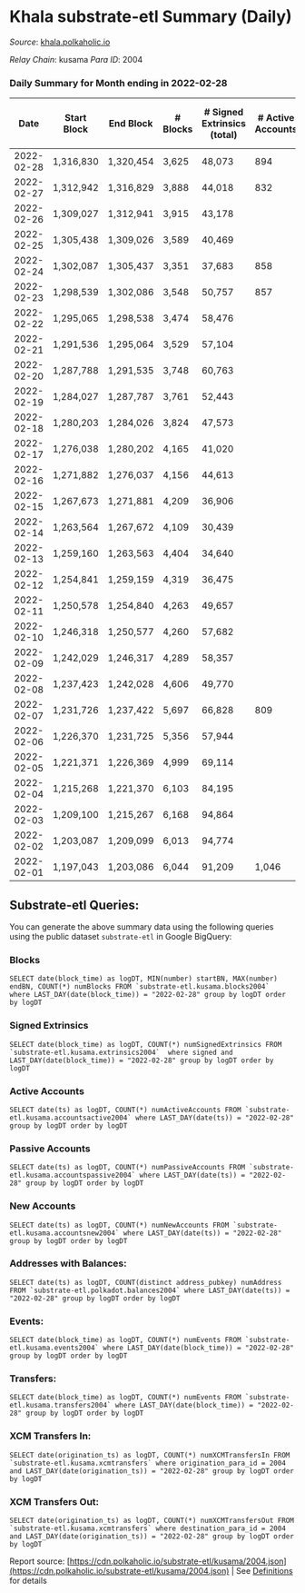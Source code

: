 # Khala substrate-etl Summary (Daily)

_Source_: [khala.polkaholic.io](https://khala.polkaholic.io)

*Relay Chain*: kusama
*Para ID*: 2004



### Daily Summary for Month ending in 2022-02-28


| Date | Start Block | End Block | # Blocks | # Signed Extrinsics (total) | # Active Accounts | # Passive | # New | # Addresses with Balances | # Events | # Transfers | # XCM Transfers In | # XCM Transfers Out | Issues | 
| ---- | ----------- | --------- | -------- | --------------------------- | ----------------- | --------- | ----- | ------------------------- | -------- | ----------- | ------------------ | ------------------- | ------ |
| 2022-02-28 | 1,316,830 | 1,320,454 | 3,625 | 48,073 | 894 |  |  | 13,698 | 507,995 | 256 ($15,263.92) |   |   |  |
| 2022-02-27 | 1,312,942 | 1,316,829 | 3,888 | 44,018 | 832 |  |  | 13,696 | 470,029 | 341 ($1,358,093.84) |   |   |  |
| 2022-02-26 | 1,309,027 | 1,312,941 | 3,915 | 43,178 |  |  |  | 13,694 | 456,054 | 243 ($112,372.30) |   |   |  |
| 2022-02-25 | 1,305,438 | 1,309,026 | 3,589 | 40,469 |  |  |  | 13,691 | 429,961 | 282 ($121,849.00) |   |   |  |
| 2022-02-24 | 1,302,087 | 1,305,437 | 3,351 | 37,683 | 858 |  |  | 13,711 | 397,714 | 276 ($1,491,000.63) |   |   |  |
| 2022-02-23 | 1,298,539 | 1,302,086 | 3,548 | 50,757 | 857 |  |  | 13,715 | 553,802 | 269 ($266,286.25) |   |   |  |
| 2022-02-22 | 1,295,065 | 1,298,538 | 3,474 | 58,476 |  |  |  | 13,713 | 639,626 | 326 ($632,369.06) |   |   |  |
| 2022-02-21 | 1,291,536 | 1,295,064 | 3,529 | 57,104 |  |  |  | 13,709 | 613,128 | 410 ($504,965.99) |   |   |  |
| 2022-02-20 | 1,287,788 | 1,291,535 | 3,748 | 60,763 |  |  |  | 13,705 | 650,020 | 386 ($132,669.03) |   |   |  |
| 2022-02-19 | 1,284,027 | 1,287,787 | 3,761 | 52,443 |  |  |  | 13,695 | 552,840 | 340 ($88,692.62) |   |   |  |
| 2022-02-18 | 1,280,203 | 1,284,026 | 3,824 | 47,573 |  |  |  | 13,690 | 496,932 | 330 ($435,138.66) |   |   |  |
| 2022-02-17 | 1,276,038 | 1,280,202 | 4,165 | 41,020 |  |  |  | 13,686 | 427,558 | 300 ($121,031.46) |   |   |  |
| 2022-02-16 | 1,271,882 | 1,276,037 | 4,156 | 44,613 |  |  |  | 13,681 | 466,075 | 289 ($130,003.78) |   |   |  |
| 2022-02-15 | 1,267,673 | 1,271,881 | 4,209 | 36,906 |  |  |  | 13,679 | 389,543 | 318 ($413,422.60) |   |   |  |
| 2022-02-14 | 1,263,564 | 1,267,672 | 4,109 | 30,439 |  |  |  | 13,679 | 302,309 | 313 ($175,243.75) |   |   |  |
| 2022-02-13 | 1,259,160 | 1,263,563 | 4,404 | 34,640 |  |  |  | 13,668 | 345,480 | 328 ($149,656.24) |   |   |  |
| 2022-02-12 | 1,254,841 | 1,259,159 | 4,319 | 36,475 |  |  |  | 13,662 | 385,284 | 265 ($797,092.39) |   |   |  |
| 2022-02-11 | 1,250,578 | 1,254,840 | 4,263 | 49,657 |  |  |  | 13,661 | 519,903 | 285 ($519,693.39) |   |   |  |
| 2022-02-10 | 1,246,318 | 1,250,577 | 4,260 | 57,682 |  |  |  | 13,659 | 603,361 | 327 ($130,591.00) |   |   |  |
| 2022-02-09 | 1,242,029 | 1,246,317 | 4,289 | 58,357 |  |  |  | 13,652 | 607,555 | 288 ($1,102,698.34) |   |   |  |
| 2022-02-08 | 1,237,423 | 1,242,028 | 4,606 | 49,770 |  |  |  | 13,647 | 519,209 | 322 ($231,335.28) |   |   |  |
| 2022-02-07 | 1,231,726 | 1,237,422 | 5,697 | 66,828 | 809 |  |  | 13,680 | 694,083 | 414 ($560,586.73) |   |   |  |
| 2022-02-06 | 1,226,370 | 1,231,725 | 5,356 | 57,944 |  |  |  | 13,675 | 624,056 | 359 ($313,729.97) |   |   |  |
| 2022-02-05 | 1,221,371 | 1,226,369 | 4,999 | 69,114 |  |  |  | 13,672 | 728,477 | 290 ($35,116.27) |   |   |  |
| 2022-02-04 | 1,215,268 | 1,221,370 | 6,103 | 84,195 |  |  |  | 13,670 | 889,337 | 287 ($13,412.75) |   |   |  |
| 2022-02-03 | 1,209,100 | 1,215,267 | 6,168 | 94,864 |  |  |  | 13,667 | 1,012,288 | 261 ($1,395.27) |   |   |  |
| 2022-02-02 | 1,203,087 | 1,209,099 | 6,013 | 94,774 |  |  |  | 13,670 | 1,010,566 | 330 ($12,643.76) |   |   |  |
| 2022-02-01 | 1,197,043 | 1,203,086 | 6,044 | 91,209 | 1,046 |  |  | 13,670 | 972,434 | 243 ($30,608.03) |   |   |  |

## Substrate-etl Queries:
You can generate the above summary data using the following queries using the public dataset `substrate-etl` in Google BigQuery:


### Blocks
```
SELECT date(block_time) as logDT, MIN(number) startBN, MAX(number) endBN, COUNT(*) numBlocks FROM `substrate-etl.kusama.blocks2004`  where LAST_DAY(date(block_time)) = "2022-02-28" group by logDT order by logDT
```


### Signed Extrinsics
```
SELECT date(block_time) as logDT, COUNT(*) numSignedExtrinsics FROM `substrate-etl.kusama.extrinsics2004`  where signed and LAST_DAY(date(block_time)) = "2022-02-28" group by logDT order by logDT
```


### Active Accounts
```
SELECT date(ts) as logDT, COUNT(*) numActiveAccounts FROM `substrate-etl.kusama.accountsactive2004` where LAST_DAY(date(ts)) = "2022-02-28" group by logDT order by logDT
```


### Passive Accounts
```
SELECT date(ts) as logDT, COUNT(*) numPassiveAccounts FROM `substrate-etl.kusama.accountspassive2004` where LAST_DAY(date(ts)) = "2022-02-28" group by logDT order by logDT
```


### New Accounts
```
SELECT date(ts) as logDT, COUNT(*) numNewAccounts FROM `substrate-etl.kusama.accountsnew2004` where LAST_DAY(date(ts)) = "2022-02-28" group by logDT order by logDT
```


### Addresses with Balances:
```
SELECT date(ts) as logDT, COUNT(distinct address_pubkey) numAddress FROM `substrate-etl.polkadot.balances2004` where LAST_DAY(date(ts)) = "2022-02-28" group by logDT order by logDT
```


### Events:
```
SELECT date(block_time) as logDT, COUNT(*) numEvents FROM `substrate-etl.kusama.events2004` where LAST_DAY(date(block_time)) = "2022-02-28" group by logDT order by logDT
```


### Transfers:
```
SELECT date(block_time) as logDT, COUNT(*) numEvents FROM `substrate-etl.kusama.transfers2004` where LAST_DAY(date(block_time)) = "2022-02-28" group by logDT order by logDT
```


### XCM Transfers In:
```
SELECT date(origination_ts) as logDT, COUNT(*) numXCMTransfersIn FROM `substrate-etl.kusama.xcmtransfers` where origination_para_id = 2004 and LAST_DAY(date(origination_ts)) = "2022-02-28" group by logDT order by logDT
```


### XCM Transfers Out:
```
SELECT date(origination_ts) as logDT, COUNT(*) numXCMTransfersOut FROM `substrate-etl.kusama.xcmtransfers` where destination_para_id = 2004 and LAST_DAY(date(origination_ts)) = "2022-02-28" group by logDT order by logDT
```



Report source: [https://cdn.polkaholic.io/substrate-etl/kusama/2004.json](https://cdn.polkaholic.io/substrate-etl/kusama/2004.json) | See [Definitions](/DEFINITIONS.md) for details
